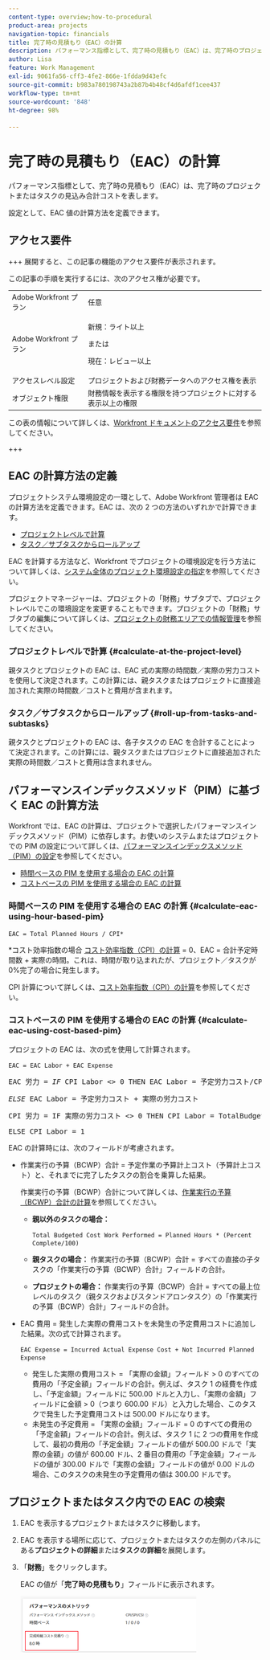 ```yaml
---
content-type: overview;how-to-procedural
product-area: projects
navigation-topic: financials
title: 完了時の見積もり（EAC）の計算
description: パフォーマンス指標として、完了時の見積もり（EAC）は、完了時のプロジェクトまたはタスクの見込み合計コストを表します。
author: Lisa
feature: Work Management
exl-id: 9061fa56-cff3-4fe2-866e-1fdda9d43efc
source-git-commit: b983a780198743a2b87b4b48cf4d6afdf1cee437
workflow-type: tm+mt
source-wordcount: '848'
ht-degree: 98%

---
```


# 完了時の見積もり（EAC）の計算

<!--
<p data-mc-conditions="QuicksilverOrClassic.Draft mode">(NOTE: Linked to the product. Do not change link!) </p>
-->

パフォーマンス指標として、完了時の見積もり（EAC）は、完了時のプロジェクトまたはタスクの見込み合計コストを表します。

設定として、EAC 値の計算方法を定義できます。 

## アクセス要件

+++ 展開すると、この記事の機能のアクセス要件が表示されます。

この記事の手順を実行するには、次のアクセス権が必要です。

<table style="table-layout:auto"> 
 <col> 
 <col> 
 <tbody> 
  <tr> 
   <td role="rowheader">Adobe Workfront プラン</td> 
   <td>任意</td> 
  </tr> 
  <tr> 
   <td role="rowheader">Adobe Workfront プラン</td> 
   <td>
   <p>新規：ライト以上</p>
   <p>または</p>
   <p>現在：レビュー以上</p></td>  
  </tr> 
  <tr> 
   <td role="rowheader">アクセスレベル設定</td> 
   <td>プロジェクトおよび財務データへのアクセス権を表示</td> 
  </tr> 
  <tr> 
   <td role="rowheader">オブジェクト権限</td> 
   <td>財務情報を表示する権限を持つプロジェクトに対する表示以上の権限</td> 
  </tr> 
 </tbody> 
</table>

この表の情報について詳しくは、[Workfront ドキュメントのアクセス要件](/help/quicksilver/administration-and-setup/add-users/access-levels-and-object-permissions/access-level-requirements-in-documentation.md)を参照してください。

+++

## EAC の計算方法の定義

プロジェクトシステム環境設定の一環として、Adobe Workfront 管理者は EAC の計算方法を定義できます。EAC は、次の 2 つの方法のいずれかで計算できます。

* [プロジェクトレベルで計算](#calculate-at-the-project-level)
* [タスク／サブタスクからロールアップ](#roll-up-from-tasks-and-subtasks)

EAC を計算する方法など、Workfront でプロジェクトの環境設定を行う方法について詳しくは、[システム全体のプロジェクト環境設定の指定](../../../administration-and-setup/set-up-workfront/configure-system-defaults/set-project-preferences.md)を参照してください。

プロジェクトマネージャーは、プロジェクトの「財務」サブタブで、プロジェクトレベルでこの環境設定を変更することもできます。プロジェクトの「財務」サブタブの編集について詳しくは、[プロジェクトの財務エリアでの情報管理](../../../manage-work/projects/project-finances/manage-project-finance-area.md)を参照してください。

### プロジェクトレベルで計算 {#calculate-at-the-project-level}

親タスクとプロジェクトの EAC は、EAC 式の実際の時間数／実際の労力コストを使用して決定されます。この計算には、親タスクまたはプロジェクトに直接追加された実際の時間数／コストと費用が含まれます。

### タスク／サブタスクからロールアップ {#roll-up-from-tasks-and-subtasks}

親タスクとプロジェクトの EAC は、各子タスクの EAC を合計することによって決定されます。この計算には、親タスクまたはプロジェクトに直接追加された実際の時間数／コストと費用は含まれません。

## パフォーマンスインデックスメソッド（PIM）に基づく EAC の計算方法

Workfront では、EAC の計算は、プロジェクトで選択したパフォーマンスインデックスメソッド（PIM）に依存します。お使いのシステムまたはプロジェクトでの PIM の設定について詳しくは、[パフォーマンスインデックスメソッド（PIM）の設定](../../../manage-work/projects/project-finances/set-pim.md)を参照してください。

* [時間ベースの PIM を使用する場合の EAC の計算](#calculate-eac-using-hour-based-pim)
* [コストベースの PIM を使用する場合の EAC の計算](#calculate-eac-using-cost-based-pim)

### 時間ベースの PIM を使用する場合の EAC の計算 {#calculate-eac-using-hour-based-pim}

```
EAC = Total Planned Hours / CPI*
```

&#42;コスト効率指数の場合 [コスト効率指数（CPI）の計算](../../../manage-work/projects/project-finances/calculate-cpi.md) = 0、EAC = 合計予定時間数 + 実際の時間。これは、時間が取り込まれたが、プロジェクト／タスクが 0%完了の場合に発生します。

CPI 計算について詳しくは、[コスト効率指数（CPI）の計算](../../../manage-work/projects/project-finances/calculate-cpi.md)を参照してください。

### コストベースの PIM を使用する場合の EAC の計算 {#calculate-eac-using-cost-based-pim}

プロジェクトの EAC は、次の式を使用して計算されます。

```
EAC = EAC Labor + EAC Expense 
```

<pre>EAC 労力 = <em>IF</em> CPI Labor &lt;&gt; 0 THEN EAC Labor = 予定労力コスト/CPI 労力</pre><pre><em>ELSE</em> EAC Labor = 予定労力コスト + 実際の労力コスト</pre><pre>CPI 労力 = IF 実際の労力コスト &lt;&gt; 0 THEN CPI Labor = TotalBudgetedCostWorkPerformed / 実際の労力コスト</pre><pre>ELSE CPI Labor = 1 </pre>EAC の計算時には、次のフィールドが考慮されます。

* 作業実行の予算（BCWP）合計 = 予定作業の予算計上コスト（予算計上コスト）と、それまでに完了したタスクの割合を乗算した結果。

  作業実行の予算（BCWP）合計について詳しくは、[作業実行の予算（BCWP）合計の計算](../../../manage-work/projects/project-finances/calculate-bcwp.md)を参照してください。

   * **親以外のタスクの場合：**

     ```
     Total Budgeted Cost Work Performed = Planned Hours * (Percent Complete/100)
     ```

   * **親タスクの場合：**
作業実行の予算（BCWP）合計 = すべての直接の子タスクの「作業実行の予算（BCWP）合計」フィールドの合計。

   * **プロジェクトの場合：**
作業実行の予算（BCWP）合計 = すべての最上位レベルのタスク（親タスクおよびスタンドアロンタスク）の「作業実行の予算（BCWP）合計」フィールドの合計。

* EAC 費用 = 発生した実際の費用コストを未発生の予定費用コストに追加した結果。次の式で計算されます。

  ```
  EAC Expense = Incurred Actual Expense Cost + Not Incurred Planned Expense
  ```

   * 発生した実際の費用コスト = 「実際の金額」フィールド > 0 のすべての費用の「予定金額」フィールドの合計。例えば、タスク 1 の経費を作成し、「予定金額」フィールドに 500.00 ドルと入力し、「実際の金額」フィールドに金額 > 0（つまり 600.00 ドル）と入力した場合、このタスクで発生した予定費用コストは 500.00 ドルになります。
   * 未発生の予定費用 = 「実際の金額」フィールド = 0 のすべての費用の「予定金額」フィールドの合計。例えば、タスク 1 に 2 つの費用を作成して、最初の費用の「予定金額」フィールドの値が 500.00 ドルで「実際の金額」の値が 600.00 ドル、2 番目の費用の「予定金額」フィールドの値が 300.00 ドルで「実際の金額」フィールドの値が 0.00 ドルの場合、このタスクの未発生の予定費用の値は 300.00 ドルです。 

## プロジェクトまたはタスク内での EAC の検索

1. EAC を表示するプロジェクトまたはタスクに移動します。
1. EAC を表示する場所に応じて、プロジェクトまたはタスクの左側のパネルにある&#x200B;**プロジェクトの詳細**&#x200B;または&#x200B;**タスクの詳細**&#x200B;を展開します。

1. 「**財務**」をクリックします。

   EAC の値が「**完了時の見積もり**」フィールドに表示されます。

   ![ プロジェクトの EAC](assets/eac-highlighted-on-project-350x112.png)
